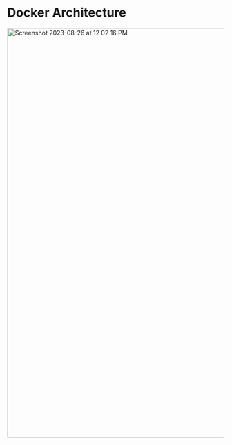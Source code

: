 # Docker Architecture

<img width="947" alt="Screenshot 2023-08-26 at 12 02 16 PM" src="https://github.com/rizwan141/Docker-Container/assets/103893307/666eda04-87a8-4cd8-b9fa-d8bfe3dff6ed">
